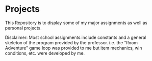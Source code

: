 # Projects
This Repository is to display some of my major assignments as well as personal projects.

Disclaimer:
Most school assignments include constants and a general skeleton of the program provided by the professor.
i.e. the "Room Adventure" game loop was provided to me but item mechanics, win conditions, etc. were developed by me.
